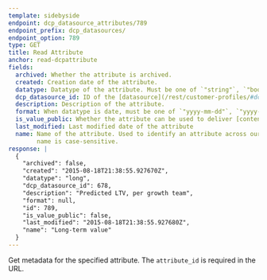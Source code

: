 ```yaml
---
template: sidebyside
endpoint: dcp_datasource_attributes/789
endpoint_prefix: dcp_datasources/
endpoint_option: 789
type: GET
title: Read Attribute
anchor: read-dcpattribute
fields:
  archived: Whether the attribute is archived.
  created: Creation date of the attribute.
  datatype: Datatype of the attribute. Must be one of `"string"`, `"bool"`, `"long"`, `"double"`, `"datetime"`.
  dcp_datasource_id: ID of the [datasource](/rest/customer-profiles/#dcp_datasources) to which the attribute belongs.
  description: Description of the attribute.
  format: When datatype is date, must be one of `"yyyy-mm-dd"`, `"yyyy-mm-ddThh:mm:ssZ"`, `"epoch"`.
  is_value_public: Whether the attribute can be used to deliver [content](https://help.optimizely.com/hc/en-us/articles/216307487#content_attributes).
  last_modified: Last modified date of the attribute
  name: Name of the attribute. Used to identify an attribute across our REST APIs and bulk upload. Note that this
        name is case-sensitive.
response: |
  {
    "archived": false,
    "created": "2015-08-18T21:38:55.927670Z",
    "datatype": "long",
    "dcp_datasource_id": 678,
    "description": "Predicted LTV, per growth team",
    "format": null,
    "id": 789,
    "is_value_public": false,
    "last_modified": "2015-08-18T21:38:55.927680Z",
    "name": "Long-term value"
  }
---
```

Get metadata for the specified attribute.  The `attribute_id` is required in the URL.
